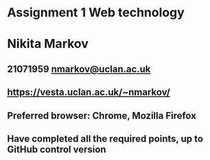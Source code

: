 # Assignment 1 Web technology
# Nikita Markov
## 21071959 nmarkov@uclan.ac.uk
## https://vesta.uclan.ac.uk/~nmarkov/
## Preferred browser: Chrome, Mozilla Firefox
## Have completed all the required points, up to GitHub control version

